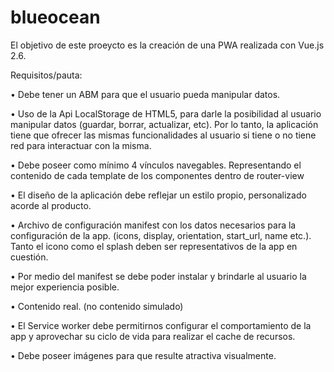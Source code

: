 # blueocean



El objetivo de este proeycto es la creación de una PWA realizada con Vue.js 2.6.

Requisitos/pauta:

• Debe tener un ABM para que el usuario pueda manipular datos.

• Uso de la Api LocalStorage de HTML5, para darle la posibilidad al usuario manipular datos (guardar, borrar, actualizar, etc). Por lo tanto, la aplicación tiene que ofrecer las mismas funcionalidades al usuario si tiene o no tiene red para interactuar con la misma.

• Debe poseer como mínimo 4 vínculos navegables. Representando el contenido de cada template de los componentes dentro de router-view

• El diseño de la aplicación debe reflejar un estilo propio, personalizado acorde al producto.

• Archivo de configuración manifest con los datos necesarios para la configuración de la app. (icons, display, orientation, start_url, name etc.). Tanto el icono como el splash deben ser representativos de la app en cuestión.

• Por medio del manifest se debe poder instalar y brindarle al usuario la mejor experiencia posible.

• Contenido real. (no contenido simulado)

• El Service worker debe permitirnos configurar el comportamiento de la app y aprovechar su ciclo de vida para realizar el cache de recursos.

• Debe poseer imágenes para que resulte atractiva visualmente.
